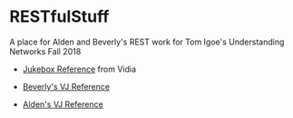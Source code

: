 # RESTfulStuff
A place for Alden and Beverly's REST work
for Tom Igoe's Understanding Networks Fall 2018

* [Jukebox Reference](http://blog.vidianindhita.com/2018/11/12/restful-control-surface-design-a-mood-jukebox/) from Vidia

* [Beverly's VJ Reference](https://itp.beverlychou.com/restful-control-surface-design-specification/) 

* [Alden's VJ Reference](http://blog.alden.website/post/undernet/RESTful-VJing/)
